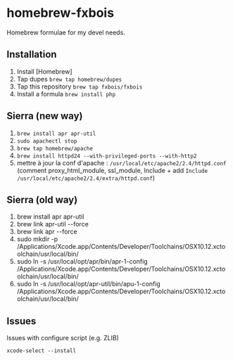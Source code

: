 homebrew-fxbois
===============

Homebrew formulae for my devel needs.

Installation
------------

1. Install [Homebrew]
2. Tap dupes ```brew tap homebrew/dupes```
3. Tap this repository ```brew tap fxbois/fxbois```
4. Install a formula ```brew install php```

Sierra (new way)
----------------
1. ```brew install apr apr-util```
2. ```sudo apachectl stop```
3. ```brew tap homebrew/apache```
4. ```brew install httpd24 --with-privileged-ports --with-http2```
5. mettre à jour la conf d'apache : ```/usr/local/etc/apache2/2.4/httpd.conf``` (comment proxy_html_module, ssl_module, Include + add ```Include /usr/local/etc/apache2/2.4/extra/httpd.conf```)

Sierra (old way)
----------------

1. brew install apr apr-util
2. brew link apr-util --force
3. brew link apr --force
4. sudo mkdir -p /Applications/Xcode.app/Contents/Developer/Toolchains/OSX10.12.xctoolchain/usr/local/bin/
5. sudo ln -s /usr/local/opt/apr/bin/apr-1-config /Applications/Xcode.app/Contents/Developer/Toolchains/OSX10.12.xctoolchain/usr/local/bin/
6. sudo ln -s /usr/local/opt/apr-util/bin/apu-1-config /Applications/Xcode.app/Contents/Developer/Toolchains/OSX10.12.xctoolchain/usr/local/bin/

Issues
------

Issues with configure script (e.g. ZLIB)

```xcode-select --install```
